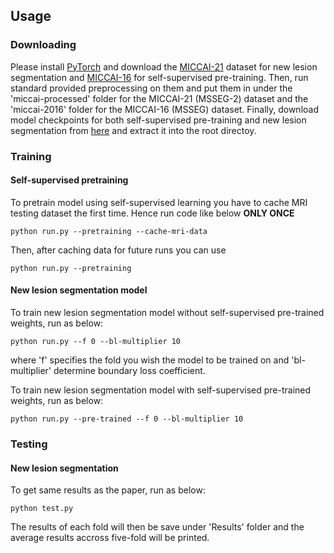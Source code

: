## Usage
### Downloading
Please install [PyTorch](https://pytorch.org/) and download the [MICCAI-21](https://portal.fli-iam.irisa.fr/msseg-2/) dataset for new lesion segmentation and [MICCAI-16](https://portal.fli-iam.irisa.fr/msseg-challenge/english-msseg-data/) for self-supervised pre-training. Then, run standard provided preprocessing on them and put them in under the 'miccai-processed' folder for the MICCAI-21 (MSSEG-2) dataset and the 'miccai-2016' folder for the MICCAI-16 (MSSEG) dataset. Finally, download model checkpoints for both self-supervised pre-training and new lesion segmentation from [here](https://fastupload.io/lQpetkKWaVIzFKq/file) and extract it into the root directoy.
### Training
#### Self-supervised pretraining
To pretrain model using self-supervised learning you have to cache MRI testing dataset the first time. Hence run code like below **ONLY ONCE**
```
python run.py --pretraining --cache-mri-data
```
Then, after caching data for future runs you can use
```
python run.py --pretraining
```
#### New lesion segmentation model
To train new lesion segmentation model without self-supervised pre-trained weights, run as below:
```
python run.py --f 0 --bl-multiplier 10
```
where 'f' specifies the fold you wish the model to be trained on and 'bl-multiplier' determine boundary loss coefficient.

To train new lesion segmentation model with self-supervised pre-trained weights, run as below:
```
python run.py --pre-trained --f 0 --bl-multiplier 10
```

### Testing
#### New lesion segmentation
To get same results as the paper, run as below:
```
python test.py
```
The results of each fold will then be save under 'Results' folder and the average results accross five-fold will be printed.
